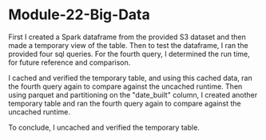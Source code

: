 # Module-22-Big-Data

First I created a Spark dataframe from the provided S3 dataset and then made a temporary view of the table. Then to test the dataframe, I ran the provided four sql queries. For the fourth query, I determined the run time, for future reference and comparison.

I cached and verified the temporary table, and using this cached data, ran the fourth query again to compare against the uncached runtime. Then using parquet and partitioning on the "date_built" column, I created another temporary table and ran the fourth query again to compare against the uncached runtime.

To conclude, I uncached and verified the temporary table.
